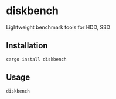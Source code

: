 # diskbench
Lightweight benchmark tools for HDD, SSD

## Installation
```shell
cargo install diskbench
```

## Usage
```
diskbench
```